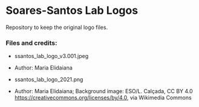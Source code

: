 # Soares-Santos Lab Logos
Repository to keep the original logo files.  

### Files and credits: ### 

- ssantos_lab_logo_v3.001.jpeg
 - Author: Maria Elidaiana


- ssantos_lab_logo_2021.png
 - Author: Maria Elidaiana; Background image: ESO/L. Calçada, CC BY 4.0 <https://creativecommons.org/licenses/by/4.0>, via Wikimedia Commons
